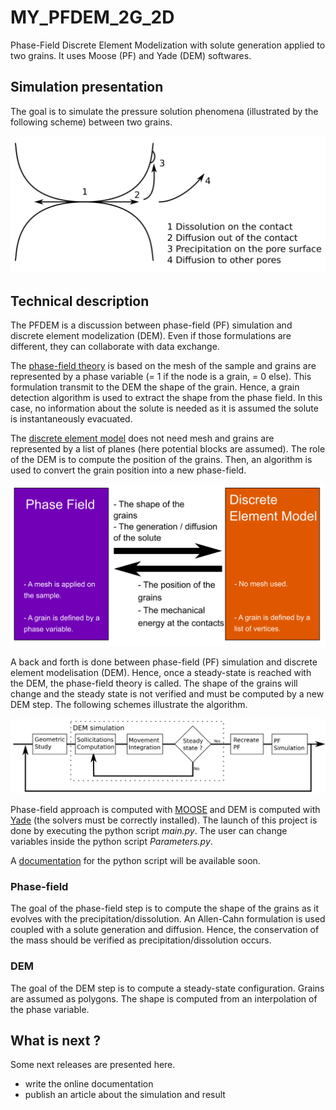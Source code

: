 # MY_PFDEM_2G_2D

Phase-Field Discrete Element Modelization with solute generation applied to two grains. It uses Moose (PF) and Yade (DEM) softwares.

## Simulation presentation
The goal is to simulate the pressure solution phenomena (illustrated by the following scheme) between two grains.

![scheme of grain-grain interaction](image/PressureSolutionScheme_WB.png)

## Technical description
The PFDEM is a discussion between phase-field (PF) simulation and discrete element modelization (DEM). Even if those formulations are different, they can collaborate with data exchange.

The [phase-field theory](https://en.wikipedia.org/wiki/Phase-field_model) is based on the mesh of the sample and grains are represented by a phase variable (= 1 if the node is a grain, = 0 else). This formulation transmit to the DEM the shape of the grain. Hence, a grain detection algorithm is used to extract the shape from the phase field. In this case, no information about the solute is needed as it is assumed the solute is instantaneously evacuated.

The [discrete element model](https://en.wikipedia.org/wiki/Discrete_element_method) does not need mesh and grains are represented by a list of planes (here potential blocks are assumed). The role of the DEM is to compute the position of the grains. Then, an algorithm is used to convert the grain position into a new phase-field.

![scheme of grain-grain interaction](image/PFDEM_Exchange_Scheme_WB.png)

A back and forth is done between phase-field (PF) simulation and discrete element modelisation (DEM). Hence, once a steady-state is reached with the DEM, the phase-field theory is called. The shape of the grains will change and the steady state is not verified and must be computed by a new DEM step.
The following schemes illustrate the algorithm.

![scheme of grain-grain interaction](image/General_plan_WB.png)

Phase-field approach is computed with [MOOSE](https://github.com/idaholab/moose) and DEM is computed with [Yade](https://yade-dem.org/doc/) (the solvers must be correctly installed). The launch of this project is done by executing the python script <i>main.py</i>. The user can change variables inside the python script <i>Parameters.py</i>.

A [documentation](??) for the python script will be available soon.

### Phase-field
The goal of the phase-field step is to compute the shape of the grains as it evolves with the precipitation/dissolution.
An Allen-Cahn formulation is used coupled with a solute generation and diffusion. Hence, the conservation of the mass should be verified as precipitation/dissolution occurs.

### DEM
The goal of the DEM step is to compute a steady-state configuration. Grains are assumed as polygons. The shape is computed from an interpolation of the phase variable.

## What is next ?
Some next releases are presented here.

- write the online documentation
- publish an article about the simulation and result
